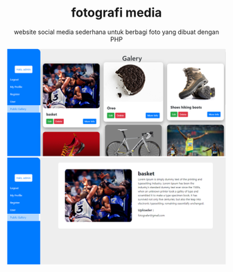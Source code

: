 
<h1 align="center">fotografi media</h1>
<p align="center">website social media sederhana untuk berbagi foto yang dibuat dengan PHP</p>

![dashboard](https://github.com/syamil09/fotografi_media/blob/main/asset/images/ss1.png?raw=true)
![detail_photo](https://github.com/syamil09/fotografi_media/blob/main/asset/images/ss2.png?raw=true)
